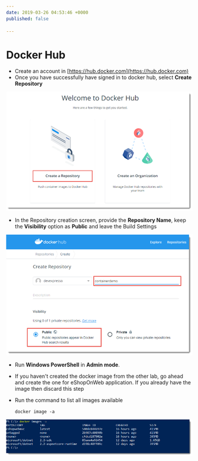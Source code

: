 ```yaml
---
date: 2019-03-26 04:53:46 +0000
published: false

---
```

# Docker Hub

*  Create an account in [https://hub.docker.com](https://hub.docker.com)
* Once you have successfully have signed in to docker hub, select **Create Repository**

![](/uploads/create_repository_button.png)

* In the Repository creation screen, provide the **Repository Name**, keep the **Visibility** option as **Public** and leave the Build Settings

![](/uploads/create_repository_screen.png)

* Run **Windows PowerShell** in **Admin mode**.
* If you haven't created the docker image from the other lab, go ahead and create the one for eShopOnWeb application. If you already have the image then discard this step
* Run the command to list all images available

      docker image -a

![](/uploads/list_all_images.png)